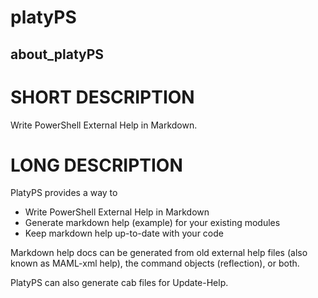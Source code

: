﻿# platyPS
## about_platyPS

# SHORT DESCRIPTION
Write PowerShell External Help in Markdown.

# LONG DESCRIPTION

PlatyPS provides a way to

- Write PowerShell External Help in Markdown
- Generate markdown help (example) for your existing modules
- Keep markdown help up-to-date with your code

Markdown help docs can be generated from old external help files (also known as MAML-xml help),
the command objects (reflection), or both.

PlatyPS can also generate cab files for Update-Help.
